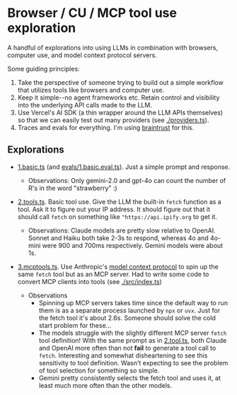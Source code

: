 # Browser / CU / MCP tool use exploration

A handful of explorations into using LLMs in combination with browsers, computer use, and model context protocol servers.

Some guiding principles:

1. Take the perspective of someone trying to build out a simple workflow that utilizes tools like browsers and computer use.
1. Keep it simple--no agent frameworks etc. Retain control and visibility into the underlying API calls made to the LLM.
1. Use Vercel's AI SDK (a thin wrapper around the LLM APIs themselves) so that we can easily test out many providers (see [./providers.ts](providers.ts)).
1. Traces and evals for everything. I'm using [braintrust]() for this.

## Explorations

- [1.basic.ts](./1.basic.ts) (and [evals/1.basic.eval.ts](./evals/1.basic.eval.ts)). Just a simple prompt and response.

  - Observations: Only gemini-2.0 and gpt-4o can count the number of R's in the word "strawberry" :)

- [2.tools.ts](./2.tools.ts). Basic tool use. Give the LLM the built-in `fetch` function as a tool. Ask it to figure out your IP address. It should figure out that it should call `fetch` on something like `"https://api.ipify.org` to get it.

  - Observations: Claude models are pretty slow relative to OpenAI. Sonnet and Haiku both take 2-3s to respond, whereas 4o and 4o-mini were 900 and 700ms respectively. Gemini models were about 1s.

- [3.mcptools.ts](3.tools.ts). Use Anthropic's [model context protocol](https://modelcontextprotocol.io/) to spin up the same `fetch` tool but as an MCP server. Had to write some code to convert MCP clients into tools (see [./src/index.ts](./src/index.ts))
  - Observations
    - Spinning up MCP servers takes time since the default way to run them is as a separate process launched by `npx` or `uvx`. Just for the fetch tool it's about 2.6s. Someone should solve the cold start problem for these...
    - The models struggle with the slightly different MCP server `fetch` tool definition! With the same prompt as in [2.tool.ts](./2.tool.ts), both Claude and OpenAI more often than not **fail** to generate a tool call to `fetch`. Interesting and somewhat disheartening to see this sensitivity to tool definition. Wasn't expecting to see the problem of tool selection for something so simple.
    - Gemini pretty consistently selects the fetch tool and uses it, at least much more often than the other models.
